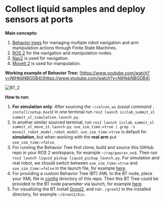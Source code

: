 # Collect liquid samples and deploy sensors at ports
**Main concepts:**
1. [Behavior trees](https://www.behaviortree.dev/) for managing multiple robot navigation and arm manipulation actions through Finite State Machines.
2. [ROS 2](https://docs.ros.org/en/humble/index.html) for the navigation and manipulation nodes.
3. [Nav2](https://docs.nav2.org/) is used for navigation.
4. [MoveIt 2](https://moveit.picknik.ai/main/index.html) is used for manipulation.

**Working example of Behavior Tree:** [https://www.youtube.com/watch?v=NtHkbNBGDB4](https://www.youtube.com/watch?v=NtHkbNBGDB4)

![BT_2](https://github.com/user-attachments/assets/704c91b5-5606-4992-aeb4-ca5d3f310832)

**How to run:**

1. **For simulation only**: After sourcing the `~/colcon_ws` *(usual command `. install/setup.bash`)* in one terminal run `ros2 launch icclab_summit_xl summit_xl_simulation.launch.py`.
2. In another similar sourced terminal, run `ros2 launch icclab_summit_xl summit_xl_move_it.launch.py use_sim_time:=true | grep -v moveit_robot_model.robot_model`. `use_sim_time:=true` is default for **simulation**, but when working with the **real arm** put `use_sim_time:=false`.
3. For running the Behavior Tree first clone, build and source this GitHub repo in your ROS 2 workspace, for example `~/rap/gaurav_ws$`. Then run `ros2 launch liquid_pickup liquid_pickup_launch.py`. For simulation and real robot, we should switch between `use_sim_time:=true` and `use_sim_time:=false` in the launch file, for example [here](https://github.com/Gaurav-Kapoor-07/liquid_pickup/blob/main/launch/liquid_pickup_launch.py#L14).
4. For providing a custom Behavior Tree (BT) XML to the BT node, place your XML file in [config]((https://github.com/Gaurav-Kapoor-07/liquid_pickup/tree/main/config)) directory of this repo. Then this BT Tree could be provided to the BT node parameter via launch, for example [here](https://github.com/Gaurav-Kapoor-07/liquid_pickup/blob/main/launch/liquid_pickup_launch.py#L14).
5. For visualizing the BT install [Groot2](https://www.behaviortree.dev/groot/), and run `./groot2` in the installed directory, for example `~/Groot2/bin`.
